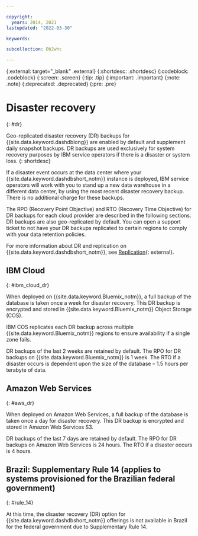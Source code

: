 ```yaml
---

copyright:
  years: 2014, 2021
lastupdated: "2022-03-30"

keywords:

subcollection: Db2whc

---
```


<!-- Attribute definitions --> 
{:external: target="_blank" .external}
{:shortdesc: .shortdesc}
{:codeblock: .codeblock}
{:screen: .screen}
{:tip: .tip}
{:important: .important}
{:note: .note}
{:deprecated: .deprecated}
{:pre: .pre}

# Disaster recovery
{: #dr}

Geo-replicated disaster recovery (DR) backups for {{site.data.keyword.dashdblong}} are enabled by default and supplement daily snapshot backups. DR backups are used exclusively for system recovery purposes by IBM service operators if there is a disaster or system loss. 
{: shortdesc}

If a disaster event occurs at the data center where your {{site.data.keyword.dashdbshort_notm}} instance is deployed, IBM service operators will work with you to stand up a new data warehouse in a different data center, by using the most recent disaster recovery backup. There is no additional charge for these backups.

The RPO (Recovery Point Objective) and RTO (Recovery Time Objective) for DR backups for each cloud provider are described in the following sections. DR backups are also geo-replicated by default. You can open a support ticket to not have your DR backups replicated to certain regions to comply with your data retention policies.

For more information about DR and replication on {{site.data.keyword.dashdbshort_notm}}, see [Replication](https://www.ibm.com/support/knowledgecenter/SS6NHC/com.ibm.swg.im.dashdb.idrca.doc/overview/ovu-db2woc.html){: external}.

## IBM Cloud
{: #ibm_cloud_dr}

When deployed on {{site.data.keyword.Bluemix_notm}}, a full backup of the database is taken once a week for disaster recovery. This DR backup is encrypted and stored in {{site.data.keyword.Bluemix_notm}} Object Storage (COS).

IBM COS replicates each DR backup across multiple {{site.data.keyword.Bluemix_notm}} regions to ensure availability if a single zone fails.

DR backups of the last 2 weeks are retained by default. The RPO for DR backups on {{site.data.keyword.Bluemix_notm}} is 1 week. The RTO if a disaster occurs is dependent upon the size of the database – 1.5 hours per terabyte of data.

<!--For the first-generation SMP Small, Medium, Large, and MPP Small plans, a backup is taken once a day and deployed to the {{site.data.keyword.Bluemix_notm}} Object Storage service. From there, the backup is replicated to multiple availability zones. If a disaster event occurs at the primary data center, our service operators work with you to stand up a new data warehouse in a different data center. We will use the daily backup that resides in the {{site.data.keyword.Bluemix_notm}} Object Storage service. -->

## Amazon Web Services
{: #aws_dr}

When deployed on Amazon Web Services, a full backup of the database is taken once a day for disaster recovery. This DR backup is encrypted and stored in Amazon Web Services S3.

DR backups of the last 7 days are retained by default. The RPO for DR backups on Amazon Web Services is 24 hours. The RTO if a disaster occurs is 4 hours.


<!--For the second-generation Flex plans on {{site.data.keyword.Bluemix_notm}} and Amazon Web Services, a backup is taken once a week and deployed to the {{site.data.keyword.Bluemix_notm}} Object Storage service. From there, the backup is replicated to multiple availability zones. If a disaster event occurs at the primary data center, our service operators work with you to stand up a new data warehouse in a different data center. We will use the weekly backup that resides in the {{site.data.keyword.Bluemix_notm}} Object Storage service.-->

<!--## Second-generation Flex plans on Amazon Web Services
{: #flex_aws}

For the second-generation Flex plans on Amazon Web Services, a daily self-service backup is automatically offloaded to Amazon Web Services S3. When in S3, the backup is replicated to multiple regions. If a disaster event occurs, the most recent backup is used to restore your cluster to a secondary data center. -->

## **Brazil: Supplementary Rule 14** (applies to systems provisioned for the Brazilian federal government)
{: #rule_14}

At this time, the disaster recovery (DR) option for {{site.data.keyword.dashdbshort_notm}} offerings is not available in Brazil for the federal government due to Supplementary Rule 14.

